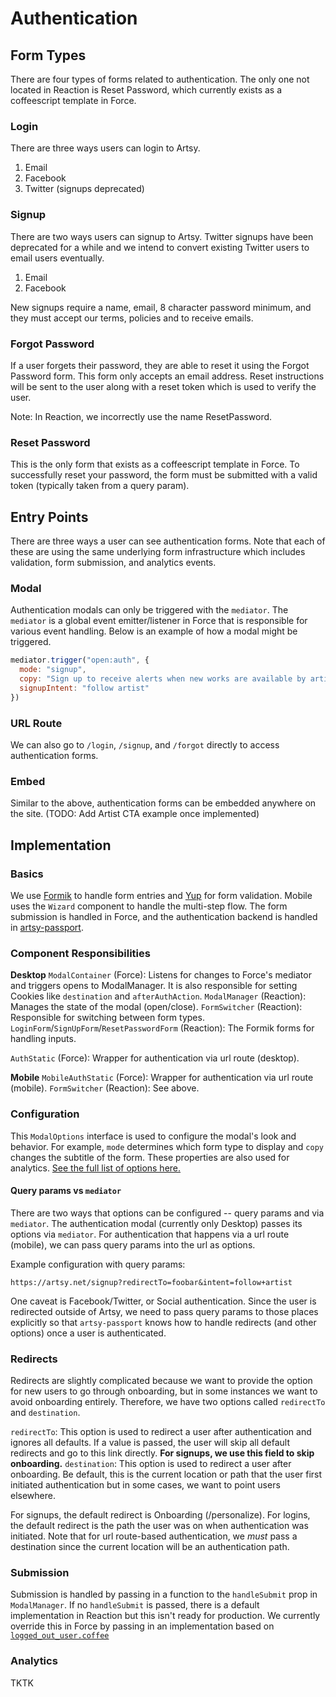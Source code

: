 # Authentication

## Form Types
There are four types of forms related to authentication. The only one not located in Reaction is Reset Password, which currently exists as a coffeescript template in Force.

### Login
There are three ways users can login to Artsy.
  1. Email
  2. Facebook
  3. Twitter (signups deprecated)

### Signup
There are two ways users can signup to Artsy. Twitter signups have been deprecated for a while and we intend to convert existing Twitter users to email users eventually.
  1. Email
  2. Facebook

New signups require a name, email, 8 character password minimum, and they must accept our terms, policies and to receive emails.

### Forgot Password
If a user forgets their password, they are able to reset it using the Forgot Password form. This form only accepts an email address. Reset instructions will be sent to the user along with a reset token which is used to verify the user.

Note: In Reaction, we incorrectly use the name ResetPassword.

### Reset Password
This is the only form that exists as a coffeescript template in Force. To successfully reset your password, the form must be submitted with a valid token (typically taken from a query param).

## Entry Points
There are three ways a user can see authentication forms. Note that each of these are using the same underlying form infrastructure which includes validation, form submission, and analytics events.

### Modal
Authentication modals can only be triggered with the `mediator`. The `mediator` is a global event emitter/listener in Force that is responsible for various event handling. Below is an example of how a modal might be triggered.

```js
mediator.trigger("open:auth", {
  mode: "signup",
  copy: "Sign up to receive alerts when new works are available by artists you follow.",
  signupIntent: "follow artist"
})
```

### URL Route
We can also go to `/login`, `/signup`, and `/forgot` directly to access authentication forms.

### Embed
Similar to the above, authentication forms can be embedded anywhere on the site. (TODO: Add Artist CTA example once implemented)

## Implementation
### Basics
We use [Formik](https://github.com/jaredpalmer/formik) to handle form entries and [Yup](https://github.com/jquense/yup) for form validation. Mobile uses the `Wizard` component to handle the multi-step flow. The form submission is handled in Force, and the authentication backend is handled in [artsy-passport](https://github.com/artsy/artsy-passport).

### Component Responsibilities
**Desktop**
`ModalContainer` (Force): Listens for changes to Force's mediator and triggers opens to ModalManager. It is also responsible for setting Cookies like `destination` and `afterAuthAction`.
`ModalManager` (Reaction): Manages the state of the modal (open/close).
`FormSwitcher` (Reaction): Responsible for switching between form types.
`LoginForm`/`SignUpForm`/`ResetPasswordForm` (Reaction): The Formik forms for handling inputs.

`AuthStatic` (Force): Wrapper for authentication via url route (desktop).

**Mobile**
`MobileAuthStatic` (Force): Wrapper for authentication via url route (mobile).
`FormSwitcher` (Reaction): See above.

### Configuration
This `ModalOptions` interface is used to configure the modal's look and behavior. For example, `mode` determines which form type to display and `copy` changes the subtitle of the form. These properties are also used for analytics. [See the full list of options here.](https://github.com/artsy/reaction/blob/master/src/Components/Authentication/Types.ts#L34)

#### Query params vs `mediator`
There are two ways that options can be configured -- query params and via `mediator`.
The authentication modal (currently only Desktop) passes its options via `mediator`. For authentication that happens via a url route (mobile), we can pass query params into the url as options.

Example configuration with query params:
```
https://artsy.net/signup?redirectTo=foobar&intent=follow+artist
```

One caveat is Facebook/Twitter, or Social authentication. Since the user is redirected outside of Artsy, we need to pass query params to those places explicitly so that `artsy-passport` knows how to handle redirects (and other options) once a user is authenticated.

### Redirects
Redirects are slightly complicated because we want to provide the option for new users to go through onboarding, but in some instances we want to avoid onboarding entirely. Therefore, we have two options called `redirectTo` and `destination`.

`redirectTo`: This option is used to redirect a user after authentication and ignores all defaults. If a value is passed, the user will skip all default redirects and go to this link directly. **For signups, we use this field to skip onboarding.**
`destination`: This option is used to redirect a user after onboarding. Be default, this is the current location or path that the user first initiated authentication but in some cases, we want to point users elsewhere.

For signups, the default redirect is Onboarding (/personalize).
For logins, the default redirect is the path the user was on when authentication was initiated. Note that for url route-based authentication, we _must_ pass a destination since the current location will be an authentication path.

### Submission
Submission is handled by passing in a function to the `handleSubmit` prop in `ModalManager`. If no `handleSubmit` is passed, there is a default implementation in Reaction but this isn't ready for production. We currently override this in Force by passing in an implementation based on [`logged_out_user.coffee`](https://github.com/artsy/force/blob/master/src/desktop/models/logged_out_user.coffee)

### Analytics
TKTK

